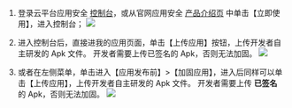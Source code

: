 1. 登录云平台应用安全 [控制台](http://console.tce.fsphere.cn/legu/myapplication/index)，或从官网应用安全 [产品介绍页](http://tce.fsphere.cn/product/ms?idx=2) 中单击【立即使用】，进入控制台；
![](http://imgcache.tce.fsphere.cn/image/mc.qcloudimg.com/static/img/fac9d426eb2447af28f84ceae15710c4/image.png)

2. 进入控制台后，直接进我的应用页面，单击【上传应用】按钮，上传开发者自主研发的 Apk 文件。
开发者需要上传已签名的 Apk，否则无法加固。
![](http://imgcache.tce.fsphere.cn/image/mc.qcloudimg.com/static/img/4adb48fddc3ed486f2b1c89a27707a18/image.png)

3. 或者在左侧菜单，单击进入【应用发布前】>【加固应用】，进入后同样可以单击【上传应用】，上传开发者自主研发的 Apk 文件。
开发者需要上传 **已签名** 的 Apk，否则无法加固。
![](http://imgcache.tce.fsphere.cn/image/mc.qcloudimg.com/static/img/bbaf9d40657bc2faaa2b10da3f58c490/image.png)
